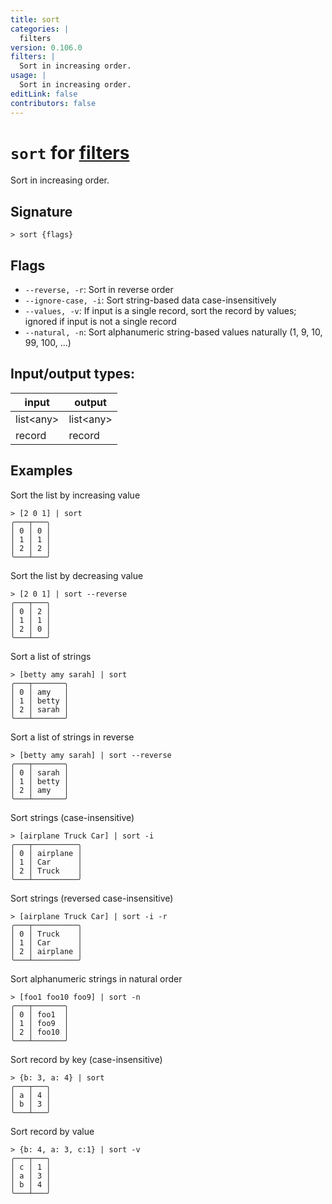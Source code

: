 ```yaml
---
title: sort
categories: |
  filters
version: 0.106.0
filters: |
  Sort in increasing order.
usage: |
  Sort in increasing order.
editLink: false
contributors: false
---
```

<!-- This file is automatically generated. Please edit the command in https://github.com/nushell/nushell instead. -->

# `sort` for [filters](/commands/categories/filters.md)

<div class='command-title'>Sort in increasing order.</div>

## Signature

```> sort {flags} ```

## Flags

 -  `--reverse, -r`: Sort in reverse order
 -  `--ignore-case, -i`: Sort string-based data case-insensitively
 -  `--values, -v`: If input is a single record, sort the record by values; ignored if input is not a single record
 -  `--natural, -n`: Sort alphanumeric string-based values naturally (1, 9, 10, 99, 100, ...)


## Input/output types:

| input     | output    |
| --------- | --------- |
| list&lt;any&gt; | list&lt;any&gt; |
| record    | record    |
## Examples

Sort the list by increasing value
```nu
> [2 0 1] | sort
╭───┬───╮
│ 0 │ 0 │
│ 1 │ 1 │
│ 2 │ 2 │
╰───┴───╯

```

Sort the list by decreasing value
```nu
> [2 0 1] | sort --reverse
╭───┬───╮
│ 0 │ 2 │
│ 1 │ 1 │
│ 2 │ 0 │
╰───┴───╯

```

Sort a list of strings
```nu
> [betty amy sarah] | sort
╭───┬───────╮
│ 0 │ amy   │
│ 1 │ betty │
│ 2 │ sarah │
╰───┴───────╯

```

Sort a list of strings in reverse
```nu
> [betty amy sarah] | sort --reverse
╭───┬───────╮
│ 0 │ sarah │
│ 1 │ betty │
│ 2 │ amy   │
╰───┴───────╯

```

Sort strings (case-insensitive)
```nu
> [airplane Truck Car] | sort -i
╭───┬──────────╮
│ 0 │ airplane │
│ 1 │ Car      │
│ 2 │ Truck    │
╰───┴──────────╯

```

Sort strings (reversed case-insensitive)
```nu
> [airplane Truck Car] | sort -i -r
╭───┬──────────╮
│ 0 │ Truck    │
│ 1 │ Car      │
│ 2 │ airplane │
╰───┴──────────╯

```

Sort alphanumeric strings in natural order
```nu
> [foo1 foo10 foo9] | sort -n
╭───┬───────╮
│ 0 │ foo1  │
│ 1 │ foo9  │
│ 2 │ foo10 │
╰───┴───────╯

```

Sort record by key (case-insensitive)
```nu
> {b: 3, a: 4} | sort
╭───┬───╮
│ a │ 4 │
│ b │ 3 │
╰───┴───╯
```

Sort record by value
```nu
> {b: 4, a: 3, c:1} | sort -v
╭───┬───╮
│ c │ 1 │
│ a │ 3 │
│ b │ 4 │
╰───┴───╯
```
